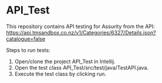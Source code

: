 # API_Test
This repository contains API testing for Assurity from the API: https://api.tmsandbox.co.nz/v1/Categories/6327/Details.json?catalogue=false

Steps to run tests:

1) Open/clone the project API_Test in Intellij.
2) Open the test class API_Test/src/test/java/TestAPI.java.
3) Execute the test class by clicking run.
